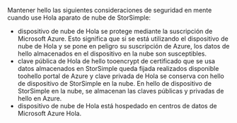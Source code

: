 <!--alkohli 02/21/2017 cloud appliance security-->

Mantener hello las siguientes consideraciones de seguridad en mente cuando use Hola aparato de nube de StorSimple:

* dispositivo de nube de Hola se protege mediante la suscripción de Microsoft Azure. Esto significa que si se está utilizando el dispositivo de nube de Hola y se pone en peligro su suscripción de Azure, los datos de hello almacenados en el dispositivo en la nube son susceptibles.
* clave pública de Hola de hello tooencrypt de certificado que se usa datos almacenados en StorSimple queda fijada realizados disponible toohello portal de Azure y clave privada de Hola se conserva con hello de dispositivo de StorSimple en la nube. En hello de dispositivo de StorSimple en la nube, se almacenan las claves públicas y privadas de hello en Azure.
* dispositivo de nube de Hola está hospedado en centros de datos de Microsoft Azure Hola.

